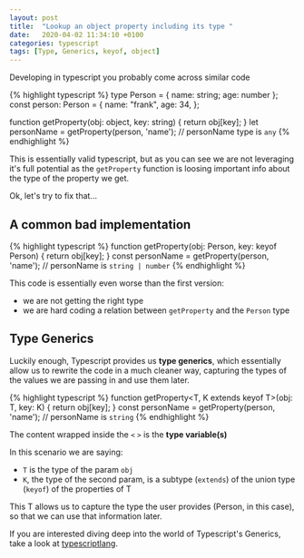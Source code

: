 ```yaml
---
layout: post
title:  "Lookup an object property including its type "
date:   2020-04-02 11:34:10 +0100
categories: typescript
tags: [Type, Generics, keyof, object]
---
```


Developing in typescript you probably come across similar code

{% highlight typescript %}
type Person = { name: string; age: number };
const person: Person = {
  name: "frank",
  age: 34,
};

function getProperty(obj: object, key: string) {
  return obj[key];
}
let personName = getProperty(person, 'name'); // personName type is `any`
{% endhighlight %}

This is essentially valid typescript, but as you can see we are not leveraging it's full potential as the `getProperty` function is loosing important info about the type of the property we get.

Ok, let's try to fix that...

## A common bad implementation

{% highlight typescript %}
function getProperty(obj: Person, key: keyof Person) {
  return obj[key];
}
const personName = getProperty(person, 'name'); // personName is `string | number`
{% endhighlight %}

This code is essentially even worse than the first version:

- we are not getting the right type
- we are hard coding a relation between `getProperty` and the `Person` type

## Type Generics

Luckily enough, Typescript provides us **type generics**, which essentially allow us to rewrite the code in a much cleaner way, capturing the types of the values we are passing in and use them later.

{% highlight typescript %}
function getProperty<T, K extends keyof T>(obj: T, key: K) {
    return obj[key];
}
const personName = getProperty(person, 'name'); // personName is `string`
{% endhighlight %}

The content wrapped inside the `<` `>` is the **type variable(s)**

In this scenario we are saying:

- `T` is the type of the param `obj`
- `K`, the type of the second param, is a subtype (`extends`) of the union type (`keyof`) of the properties of T

This T allows us to capture the type the user provides (Person, in this case), so that we can use that information later.

If you are interested diving deep into the world of Typescript's Generics, take a look at [typescriptlang](https://www.typescriptlang.org/docs/handbook/generics.html).
